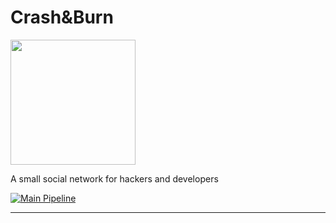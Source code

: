 # Crash&Burn

<img src="https://humanmademark.com/black-logo.svg" width=200>

A small social network for hackers and developers

[![Main Pipeline](https://github.com/shodanwashere/crashnburn/actions/workflows/main.yml/badge.svg)](https://github.com/shodanwashere/crashnburn/actions/workflows/main.yml)

---
